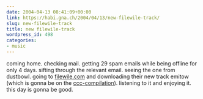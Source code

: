 ```yaml
---
date: 2004-04-13 08:41:09+00:00
link: https://habi.gna.ch/2004/04/13/new-filewile-track/
slug: new-filewile-track
title: new filewile-track
wordpress_id: 498
categories:
- music
---
```


coming home. checking mail. getting 29 spam emails while being offline for only 4 days. 
sifting through the relevant email. seeing the one from dustbowl. going to [filewile.com](http://www.filewile.com/) and downloading their new track emitow (which is gonna be on the [ccc-compilation](http://www.everestrecords.ch/cccIV/)). listening to it and enjoying it.
this day is gonna be good.

